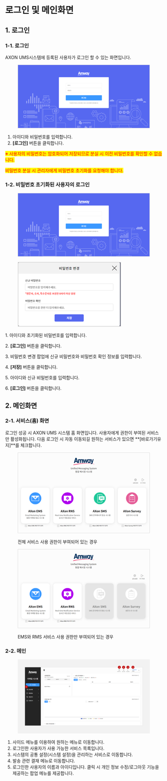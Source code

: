 # 로그인 및 메인화면

## 1. 로그인

### 1-1. 로그인

AXON UMS시스템에 등록된 사용자가 로그인 할 수 있는 화면입니다.

<figure><img src="../.gitbook/assets/image (1).png" alt=""><figcaption></figcaption></figure>

1. 아이디와 비밀번호를 입력합니다.
2. **\[로그인]** 버튼을 클릭합니다.

<mark style="color:red;">※ 사용자의 비밀번호는 암호화되어 저장되므로 분실 시 이전 비밀번호를 확인할 수 없습니다.</mark>

<mark style="color:red;">비밀번호 분실 시 관리자에게 비밀번호 초기화를 요청해야 합니다.</mark>



### 1-2. 비밀번호 초기화된 사용자의 로그인

<figure><img src="../.gitbook/assets/image (5).png" alt=""><figcaption></figcaption></figure>

<figure><img src="../.gitbook/assets/image (6).png" alt=""><figcaption></figcaption></figure>

1\. 아이디와 초기화된 비밀번호를 입력합니다.

2\. **\[로그인]** 버튼을 클릭합니다.

3\. 비밀번호 변경 팝업에 신규 비밀번호와 비밀번호 확인 정보를 입력합니다.

4\. **\[저장]** 버튼을 클릭합니다.

5\. 아이디와 신규 비밀번호를 입력합니다.

6\. **\[로그인]** 버튼을 클릭합니다.



## 2. 메인화면

### 2-1. 서비스(홈) 화면

로그인 성공 시 AXON UMS 시스템 홈 화면입니다. 사용자에게 권한이 부여된 서비스만 활성화됩니다. 다음 로그인 시 자동 이동되길 원하는 서비스가 있으면 **\[바로가기유지]**를 체크합니다.

<figure><img src="../.gitbook/assets/image (7).png" alt=""><figcaption><p>전체 서비스 사용 권한이 부여되어 있는 경우</p></figcaption></figure>



<figure><img src="../.gitbook/assets/image (8).png" alt=""><figcaption><p>EMS와 RMS 서비스 사용 권한만 부여되어 있는 경우</p></figcaption></figure>



### 2-2. 메인

<figure><img src="../.gitbook/assets/image (10).png" alt=""><figcaption></figcaption></figure>

1. 사이드 메뉴를 이용하여 원하는 메뉴로 이동합니다.
2. 로그인한 사용자가 사용 가능한 서비스 목록입니다.
3. 시스템의 공통 설정(시스템 설정)을 관리하는 서비스로 이동합니다.
4. 발송 관련 결재 메뉴로 이동합니다.
5. 로그인한 사용자의 이름과 아이디입니다. 클릭 시 개인 정보 수정/로그아웃 기능을 제공하는 팝업 메뉴를 제공합니다.







